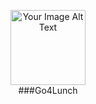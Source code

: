 <p align="center">
  <img src="https://github.com/Emilie-Plk/Go4Lunch/assets/96174269/06aa261d-15e0-4ef5-aa2b-c2f02e36735b.png" width="120" alt="Your Image Alt Text"/>
  <br/>
###Go4Lunch
</p>
